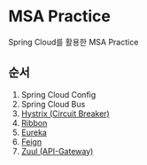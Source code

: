 # MSA Practice

Spring Cloud를 활용한 MSA Practice

## 순서
1. Spring Cloud Config
2. Spring Cloud Bus
3. [Hystrix (Circuit Breaker)](https://github.com/donggov/msa-practice/blob/master/docs/Hystrix.md)
4. [Ribbon](https://github.com/donggov/msa-practice/blob/master/docs/Ribbon.md)
5. [Eureka](https://github.com/donggov/msa-practice/blob/master/docs/Eureka.md)
6. [Feign](https://github.com/donggov/msa-practice/blob/master/docs/Feign.md)
7. [Zuul (API-Gateway)](https://github.com/donggov/msa-practice/blob/master/docs/Zuul.md)

